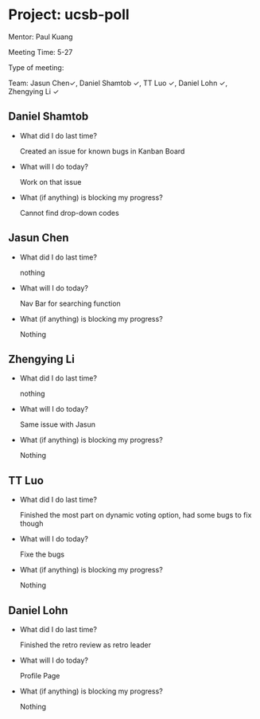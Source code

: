 # Project: ucsb-poll

Mentor: Paul Kuang 

Meeting Time: 5-27

Type of meeting: <daily scrum> 

Team: Jasun Chen✓, Daniel Shamtob ✓, TT Luo ✓, Daniel Lohn ✓, Zhengying Li ✓



## Daniel Shamtob
- What did I do last time?
 
  Created an issue for known bugs in Kanban Board
  
- What will I do today?
  
  Work on that issue

- What (if anything) is blocking my progress?

  Cannot find drop-down codes

## Jasun Chen
- What did I do last time?

  nothing
  
- What will I do today?

  Nav Bar for searching function

- What (if anything) is blocking my progress?

  Nothing


## Zhengying Li
- What did I do last time?

  nothing

- What will I do today?

  Same issue with Jasun

- What (if anything) is blocking my progress?

  Nothing
  
## TT Luo
- What did I do last time?

  Finished the most part on dynamic voting option, had some bugs to fix though
  
- What will I do today?

  Fixe the bugs
  
- What (if anything) is blocking my progress?
  
  Nothing


## Daniel Lohn
- What did I do last time?

  Finished the retro review as retro leader
 
- What will I do today?

  Profile Page 
  
- What (if anything) is blocking my progress?

  Nothing 
